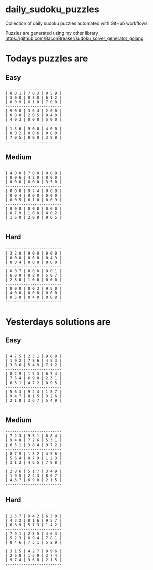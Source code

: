 
# daily_sudoku_puzzles 

Collection of daily sudoku puzzles automated with GitHub workflows 

Puzzles are generated using my other library https://github.com/BaconBreaker/sudoku_solver_generator_golang 
 

# Todays puzzles are 

## Easy 

```
-------------------------
| 0 0 1 | 7 0 3 | 0 5 9 | 
| 3 0 0 | 0 8 0 | 6 1 2 | 
| 0 0 9 | 6 1 0 | 7 0 0 | 
-------------------------
| 9 0 0 | 3 6 4 | 2 0 0 | 
| 0 0 0 | 2 0 5 | 0 4 0 | 
| 4 0 3 | 0 0 0 | 5 0 0 | 
-------------------------
| 1 3 6 | 9 0 0 | 4 0 0 | 
| 8 0 2 | 0 0 6 | 0 0 0 | 
| 7 0 5 | 8 0 0 | 3 9 0 | 
-------------------------
```
## Medium 

```
-------------------------
| 4 0 0 | 7 0 0 | 0 0 0 | 
| 0 0 6 | 4 2 0 | 0 0 0 | 
| 0 0 0 | 8 0 0 | 3 5 0 | 
-------------------------
| 0 0 0 | 9 7 4 | 0 0 8 | 
| 0 0 4 | 0 0 0 | 0 0 0 | 
| 0 0 5 | 6 1 0 | 0 0 9 | 
-------------------------
| 0 0 0 | 0 0 0 | 0 6 0 | 
| 8 7 9 | 1 0 0 | 4 0 2 | 
| 1 6 0 | 2 0 8 | 9 0 5 | 
-------------------------
```
## Hard 

```
-------------------------
| 3 2 0 | 9 0 0 | 0 0 0 | 
| 0 0 0 | 0 6 0 | 0 4 3 | 
| 0 0 4 | 0 0 0 | 0 0 0 | 
-------------------------
| 0 0 7 | 0 0 0 | 0 0 1 | 
| 6 0 9 | 0 8 0 | 5 0 7 | 
| 2 8 0 | 1 0 0 | 0 0 0 | 
-------------------------
| 8 0 0 | 0 0 3 | 9 5 0 | 
| 4 0 0 | 0 0 8 | 0 0 0 | 
| 0 5 0 | 0 4 0 | 0 0 8 | 
-------------------------
```
# Yesterdays solutions are 

## Easy 

```
-------------------------
| 4 7 5 | 2 3 1 | 9 6 8 | 
| 1 9 2 | 7 8 6 | 4 5 3 | 
| 3 8 6 | 5 4 9 | 7 1 2 | 
-------------------------
| 8 2 9 | 1 5 3 | 6 7 4 | 
| 7 5 4 | 6 9 8 | 2 3 1 | 
| 6 3 1 | 4 7 2 | 8 9 5 | 
-------------------------
| 5 6 3 | 9 2 4 | 1 8 7 | 
| 9 4 7 | 8 1 5 | 3 2 6 | 
| 2 1 8 | 3 6 7 | 5 4 9 | 
-------------------------
```
## Medium 

```
-------------------------
| 7 2 3 | 9 5 1 | 6 8 4 | 
| 9 4 8 | 7 2 6 | 5 3 1 | 
| 6 5 1 | 3 8 4 | 9 7 2 | 
-------------------------
| 8 7 9 | 1 3 2 | 4 5 6 | 
| 5 6 4 | 8 7 9 | 1 2 3 | 
| 3 1 2 | 4 6 5 | 7 9 8 | 
-------------------------
| 2 8 6 | 5 1 7 | 3 4 9 | 
| 1 9 5 | 2 4 3 | 8 6 7 | 
| 4 3 7 | 6 9 8 | 2 1 5 | 
-------------------------
```
## Hard 

```
-------------------------
| 1 5 7 | 9 4 2 | 6 3 8 | 
| 4 3 2 | 8 1 6 | 9 5 7 | 
| 6 8 9 | 5 7 3 | 1 4 2 | 
-------------------------
| 7 9 1 | 2 8 5 | 4 6 3 | 
| 5 2 3 | 6 9 4 | 7 8 1 | 
| 8 4 6 | 7 3 1 | 5 2 9 | 
-------------------------
| 3 1 5 | 4 2 7 | 8 9 6 | 
| 2 6 8 | 1 5 9 | 3 7 4 | 
| 9 7 4 | 3 6 8 | 2 1 5 | 
-------------------------
```
